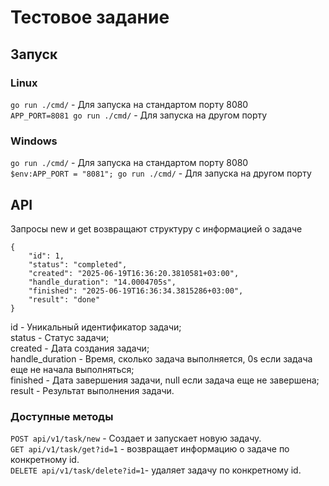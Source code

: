 # Тестовое задание
## Запуск
### Linux
`go run ./cmd/` - Для запуска на стандартом порту 8080  
`APP_PORT=8081 go run ./cmd/` - Для запуска на другом порту

### Windows
`go run ./cmd/` - Для запуска на стандартом порту 8080  
`$env:APP_PORT = "8081"; go run ./cmd/` - Для запуска на другом порту

## API
Запросы new и get возвращают структуру с информацией о задаче
```
{
    "id": 1,
    "status": "completed",
    "created": "2025-06-19T16:36:20.3810581+03:00",
    "handle_duration": "14.0004705s",
    "finished": "2025-06-19T16:36:34.3815286+03:00",
    "result": "done"
}
```
id - Уникальный идентификатор задачи;    
status - Статус задачи;  
created - Дата создания задачи;  
handle_duration - Время, сколько задача выполняется, 0s если задача еще не начала выполняться;  
finished - Дата завершения задачи, null если задача еще не завершена;  
result - Результат выполнения задачи.  

### Доступные методы
`POST api/v1/task/new` - Создает и запускает новую задачу.  
`GET api/v1/task/get?id=1` - возвращает информацию о задаче по конкретному id.  
`DELETE api/v1/task/delete?id=1`- удаляет задачу по конкретному id.  